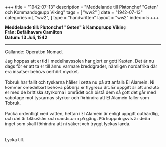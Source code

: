 +++
title = "1942-07-13"
description = "Meddelande till Plutonchef \"Geten\" och Kommandogrupp Viking"
tags = [
    "ww2"
]
date = "1942-07-13"
categories = [
    "ww2",
]
type = "handwritten"
layout = "ww2"
index = 5
+++

**Meddelande till: Plutonchef "Geten" & Kampgrupp Viking**
\
**Från: Befälhavare Camilton**
\
**Datum: 13 Juli, 1942**

---
Gällande: Operation Nomad.

Jag hoppas att er tid i medelhavssolen har gjort er gott Kapten. Det är nu dags för er att ta er till ännu varmare breddgrader, nämligen nordafrika där era insatser behövs oerhört mycket.
\
\
Tobruk har fallit och tyskarna håller i detta nu på att anfalla El Alamein. Ni kommer omedelbart behöva påbörja er flygresa dit. Er uppgift är att ansluta er med de brittiska styrkorna i området och bistå dem så gott det går med sabotage mot tyskarnas styrkor och förhindra att El Alamein faller som Tobruk. 
\
\
Packa ordentligt med vatten, hettan i El Alamein är enligt uppgift outhärdlig, och det är blåsväder och sandstorm på gång. Förhoppningsvis är detta inget som skall förhindra att ni säkert och tryggt lyckas landa. 
\
\
\
Lycka till. 

